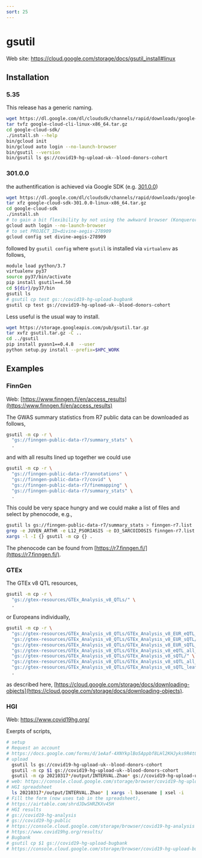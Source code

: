```yaml
---
sort: 25
---
```


# gsutil

Web site: <https://cloud.google.com/storage/docs/gsutil_install#linux>

## Installation

### 5.35

This release has a generic naming.

```bash
wget https://dl.google.com/dl/cloudsdk/channels/rapid/downloads/google-cloud-cli-linux-x86_64.tar.gz
tar tvfz google-cloud-cli-linux-x86_64.tar.gz
cd google-cloud-sdk/
./install.sh --help
bin/gcloud init
bin/gcloud auto login --no-launch-browser
bin/gsutil --version
bin/gsutil ls gs://covid19-hg-upload-uk--blood-donors-cohort
```

### 301.0.0

the authentification is achieved via Google SDK (e.g. [301.0.0](https://dl.google.com/dl/cloudsdk/channels/rapid/downloads/google-cloud-sdk-301.0.0-linux-x86_64.tar.gz))

```bash
wget https://dl.google.com/dl/cloudsdk/channels/rapid/downloads/google-cloud-sdk-301.0.0-linux-x86_64.tar.gz
tar xfz google-cloud-sdk-301.0.0-linux-x86_64.tar.gz
cd google-cloud-sdk
./install.sh
# to gain a bit flexibility by not using the awkward browser (Konqueror) at CSD3
gcloud auth login --no-launch-browser
# to set PROJECT_ID=divine-aegis-278909
gcloud config set divine-aegis-278909
```

followed by `gsutil config` where `gsutil` is installed via `virtualenv` as follows,

```bash
module load python/3.7
virtualenv py37
source py37/bin/activate
pip install gsutil==4.50
cd ${dir}/py37/bin
gsutil ls
# gsutil cp test gs::/covid19-hg-upload-bugbank
gsutil cp test gs://covid19-hg-upload-uk--blood-donors-cohort
```

Less useful is the usual way to install.

```bash
wget https://storage.googleapis.com/pub/gsutil.tar.gz
tar xvfz gsutil.tar.gz -C ..
cd ../gsutil
pip install pyasn1==0.4.8  --user
python setup.py install --prefix=$HPC_WORK
```

## Examples

### FinnGen

Web: [https://www.finngen.fi/en/access_results](https://www.finngen.fi/en/access_results)

The GWAS summary statistics from R7 public data can be downloaded as follows,

```bash
gsutil -m cp -r \
  "gs://finngen-public-data-r7/summary_stats" \
  .
```

and with all results lined up together we could use

```bash
gsutil -m cp -r \
  "gs://finngen-public-data-r7/annotations" \
  "gs://finngen-public-data-r7/covid" \
  "gs://finngen-public-data-r7/finemapping" \
  "gs://finngen-public-data-r7/summary_stats" \
  .
```

This could be very space hungry and we could make a list of files and select by phenocode, e.g.,

```bash
gsutil ls gs://finngen-public-data-r7/summary_stats > finngen-r7.list
grep -e JUVEN_ARTHR -e L12_PSORIASIS -e D3_SARCOIDOSIS finngen-r7.list | \
xargs -l -I {} gsutil -m cp {} .
```

The phenocode can be found from [https://r7.finngen.fi/](https://r7.finngen.fi/).

### GTEx

The GTEx v8 QTL resources,

```bash
gsutil -m cp -r \
  "gs://gtex-resources/GTEx_Analysis_v8_QTLs/" \
  .
```

or Europeans individually,

```bash
gsutil -m cp -r \
  "gs://gtex-resources/GTEx_Analysis_v8_QTLs/GTEx_Analysis_v8_EUR_eQTL_all_associations/" \
  "gs://gtex-resources/GTEx_Analysis_v8_QTLs/GTEx_Analysis_v8_EUR_sQTL/" \
  "gs://gtex-resources/GTEx_Analysis_v8_QTLs/GTEx_Analysis_v8_EUR_sQTL_all_associations/" \
  "gs://gtex-resources/GTEx_Analysis_v8_QTLs/GTEx_Analysis_v8_eQTL_all_associations/" \
  "gs://gtex-resources/GTEx_Analysis_v8_QTLs/GTEx_Analysis_v8_sQTL/" \
  "gs://gtex-resources/GTEx_Analysis_v8_QTLs/GTEx_Analysis_v8_sQTL_all_associations/" \
  "gs://gtex-resources/GTEx_Analysis_v8_QTLs/GTEx_Analysis_v8_sQTL_leafcutter_counts.tar" \
  .
```

as described here, [https://cloud.google.com/storage/docs/downloading-objects](https://cloud.google.com/storage/docs/downloading-objects).

### HGI

Web: <https://www.covid19hg.org/>

Exerpts of scripts,

```bash
# setup
# Request an account
# https://docs.google.com/forms/d/1eAaf-4XNYkplBo5Appbf8LHl2KHJyks9R4t0E3h0jII/viewform?edit_requested=true
# upload
  gsutil ls gs://covid19-hg-upload-uk--blood-donors-cohort
  gsutil -m cp $1 gs://covid19-hg-upload-uk--blood-donors-cohort
  gsutil -m cp 20210317*/output/INTERVAL.Zhao* gs://covid19-hg-upload-uk--blood-donors-cohort
# web: https://console.cloud.google.com/storage/browser/covid19-hg-upload-uk--blood-donors-cohort?project=covid-19-hg
# HGI spreadsheet
  ls 20210317*/output/INTERVAL.Zhao* | xargs -l basename | xsel -i
# Fill the form (now uses tab in the spreadsheet),
# https://airtable.com/shrdJDwSHRZKXv45H
# HGI results
# gs://covid19-hg-analysis
# gs://covid19-hg-public
# https://console.cloud.google.com/storage/browser/covid19-hg-analysis
# https://www.covid19hg.org/results/
# Bugbank
# gsutil cp $1 gs://covid19-hg-upload-bugbank
# https://console.cloud.google.com/storage/browser/covid19-hg-upload-bugbank
```
